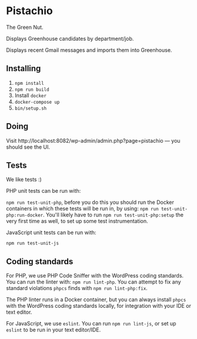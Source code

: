 Pistachio
=========

The Green Nut.

Displays Greenhouse candidates by department/job.

Displays recent Gmail messages and imports them into Greenhouse.

Installing
----------
1. `npm install`
2. `npm run build`
3. Install `docker`
4. `docker-compose up`
5. `bin/setup.sh`

Doing
-----

Visit http://localhost:8082/wp-admin/admin.php?page=pistachio — you should see the UI.

Tests
-----

We like tests :)

PHP unit tests can be run with:

`npm run test-unit-php`, before you do this you should run the Docker containers in
which these tests will be run in, by using: `npm run test-unit-php:run-docker`. You'll likely have
to run `npm run test-unit-php:setup` the very first time as well, to set up some test instrumentation.

JavaScript unit tests can be run with:

`npm run test-unit-js`

Coding standards
----------------

For PHP, we use PHP Code Sniffer with the WordPress coding standards. You can run the linter
with: `npm run lint-php`. You can attempt to fix any standard violations `phpcs` finds with
`npm run lint-php:fix`.

The PHP linter runs in a Docker container, but you can always install `phpcs` with the WordPress
coding standards locally, for integration with your IDE or text editor.

For JavaScript, we use `eslint`. You can run `npm run lint-js`, or set up `eslint` to be run in your
text editor/IDE.
